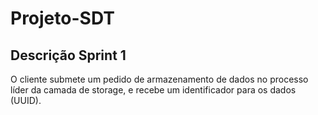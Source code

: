 # Projeto-SDT

## Descrição Sprint 1

O cliente submete um pedido de armazenamento de dados no processo líder da camada de storage, e recebe um identificador para os dados (UUID).
